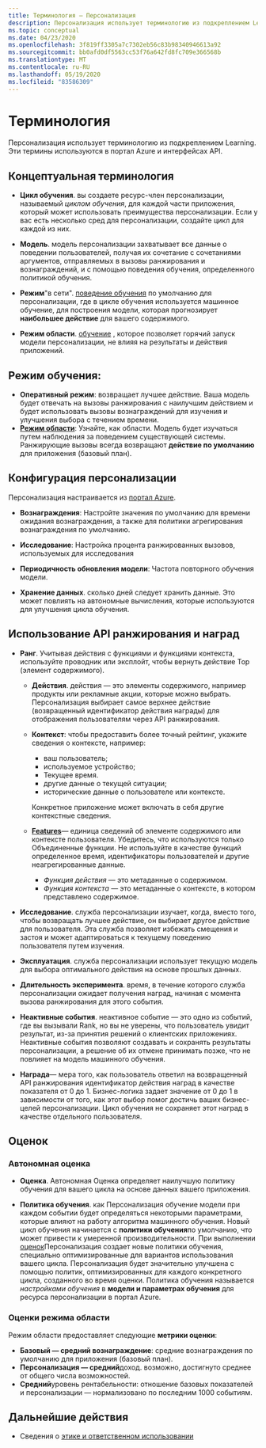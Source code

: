 ```yaml
---
title: Терминология — Персонализация
description: Персонализация использует терминологию из подкреплением Learning. Эти термины используются в портал Azure и интерфейсах API.
ms.topic: conceptual
ms.date: 04/23/2020
ms.openlocfilehash: 3f819ff3305a7c7302eb56c83b98340946613a92
ms.sourcegitcommit: bb0afd0df5563cc53f76a642fd8fc709e366568b
ms.translationtype: MT
ms.contentlocale: ru-RU
ms.lasthandoff: 05/19/2020
ms.locfileid: "83586309"
---
```

# <a name="terminology"></a>Терминология

Персонализация использует терминологию из подкреплением Learning. Эти термины используются в портал Azure и интерфейсах API.

## <a name="conceptual-terminology"></a>Концептуальная терминология

* **Цикл обучения**. вы создаете ресурс-член персонализации, называемый _циклом обучения_, для каждой части приложения, который может использовать преимущества персонализации. Если у вас есть несколько сред для персонализации, создайте цикл для каждой из них.

* **Модель**. модель персонализации захватывает все данные о поведении пользователей, получая их сочетание с сочетаниями аргументов, отправляемых в вызовы ранжирования и вознаграждений, и с помощью поведения обучения, определенного политикой обучения.

* **Режим**"в сети". [поведение обучения](#learning-behavior) по умолчанию для персонализации, где в цикле обучения используется машинное обучение, для построения модели, которая прогнозирует **наибольшее действие** для вашего содержимого.

* **Режим области**. [обучение](#learning-behavior) , которое позволяет горячий запуск модели персонализации, не влияя на результаты и действия приложений.

## <a name="learning-behavior"></a>Режим обучения:

* **Оперативный режим**: возвращает лучшее действие. Ваша модель будет отвечать на вызовы ранжирования с наилучшим действием и будет использовать вызовы вознаграждений для изучения и улучшения выбора с течением времени.
* **[Режим области](concept-apprentice-mode.md)**: Узнайте, как области. Модель будет изучаться путем наблюдения за поведением существующей системы. Ранжирующие вызовы всегда возвращают **действие по умолчанию** для приложения (базовый план).

## <a name="personalizer-configuration"></a>Конфигурация персонализации

Персонализация настраивается из [портал Azure](https://portal.azure.com).

* **Вознаграждения**: Настройте значения по умолчанию для времени ожидания вознаграждения, а также для политики агрегирования вознаграждения по умолчанию.

* **Исследование**: Настройка процента ранжированных вызовов, используемых для исследования

* **Периодичность обновления модели**: Частота повторного обучения модели.

* **Хранение данных**. сколько дней следует хранить данные. Это может повлиять на автономные вычисления, которые используются для улучшения цикла обучения.

## <a name="use-rank-and-reward-apis"></a>Использование API ранжирования и наград

* **Ранг**. Учитывая действия с функциями и функциями контекста, используйте проводник или эксплойт, чтобы вернуть действие Top (элемент содержимого).

    * **Действия**. действия — это элементы содержимого, например продукты или рекламные акции, которые можно выбрать. Персонализация выбирает самое верхнее действие (возвращенный идентификатор действия награды) для отображения пользователям через API ранжирования.

    * **Контекст**: чтобы предоставить более точный рейтинг, укажите сведения о контексте, например:
        * ваш пользователь;
        * используемое устройство;
        * Текущее время.
        * другие данные о текущей ситуации;
        * исторические данные о пользователе или контексте.

        Конкретное приложение может включать в себя другие контекстные сведения.

    * **[Features](concepts-features.md)**— единица сведений об элементе содержимого или контексте пользователя. Убедитесь, что используются только Объединенные функции. Не используйте в качестве функций определенное время, идентификаторы пользователей и другие неагрегированные данные.

        * _Функция действия_ — это метаданные о содержимом.
        * _Функция контекста_ — это метаданные о контексте, в котором представлено содержимое.

* **Исследование**. служба персонализации изучает, когда, вместо того, чтобы возвращать лучшее действие, он выбирает другое действие для пользователя. Эта служба позволяет избежать смещения и застоя и может адаптироваться к текущему поведению пользователя путем изучения.

* **Эксплуатация**. служба персонализации использует текущую модель для выбора оптимального действия на основе прошлых данных.

* **Длительность эксперимента**. время, в течение которого служба персонализации ожидает получения наград, начиная с момента вызова ранжирования для этого события.

* **Неактивные события**. неактивное событие — это одно из событий, где вы вызывали Rank, но вы не уверены, что пользователь увидит результат, из-за принятия решений о клиентских приложениях. Неактивные события позволяют создавать и сохранять результаты персонализации, а решение об их отмене принимать позже, что не повлияет на модель машинного обучения.


* **Награда**— мера того, как пользователь ответил на возвращенный API ранжирования идентификатор действия наград в качестве показателя от 0 до 1. Бизнес-логика задает значение от 0 до 1 в ​​зависимости от того, как этот выбор помог достичь ваших бизнес-целей персонализации. Цикл обучения не сохраняет этот наград в качестве отдельного пользователя.

## <a name="evaluations"></a>Оценок

### <a name="offline-evaluations"></a>Автономная оценка

* **Оценка**. Автономная Оценка определяет наилучшую политику обучения для вашего цикла на основе данных вашего приложения.

* **Политика обучения**. как Персонализация обучение модели при каждом событии будет определяться некоторыми параметрами, которые влияют на работу алгоритма машинного обучения. Новый цикл обучения начинается с **политики обучения**по умолчанию, что может привести к умеренной производительности. При выполнении [оценок](concepts-offline-evaluation.md)Персонализация создает новые политики обучения, специально оптимизированные для вариантов использования вашего цикла. Персонализация будет значительно улучшена с помощью политик, оптимизированных для каждого конкретного цикла, созданного во время оценки. Политика обучения называется _настройками обучения_ в **модели и параметрах обучения** для ресурса персонализации в портал Azure.

### <a name="apprentice-mode-evaluations"></a>Оценки режима области

Режим области предоставляет следующие **метрики оценки**:
* **Базовый — средний вознаграждение**: средние вознаграждения по умолчанию для приложения (базовый план).
* **Персонализация — средний**доход. возможно, достигнуто среднее от общего числа возможностей.
* **Средний**уровень рентабельности: отношение базовых показателей и персонализации — нормализовано по последним 1000 событиям.

## <a name="next-steps"></a>Дальнейшие действия

* Сведения о [этике и ответственном использовании](ethics-responsible-use.md)